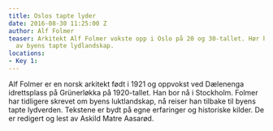 ```yaml
---
title: Oslos tapte lyder
date: 2016-08-30 11:25:00 Z
author: Alf Folmer
teaser: Arkitekt Alf Folmer vokste opp i Oslo på 20 og 30-tallet. Hør hans beskrivelser
  av byens tapte lydlandskap.
locations:
- Key 1: 
---
```


Alf Folmer er en norsk arkitekt født i 1921 og oppvokst ved Dælenenga idrettsplass på Grünerløkka på 1920-tallet. Han bor nå i Stockholm. Folmer har tidligere skrevet om byens luktlandskap, nå reiser han tilbake til byens tapte lydverden. 
Tekstene er bydt på egne erfaringer og historiske kilder. De er redigert og lest av Askild Matre Aasarød.